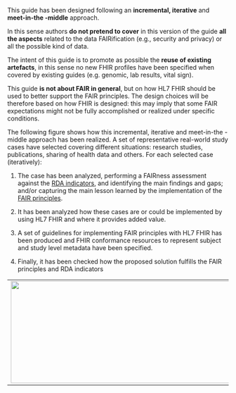 This guide has been designed following an **incremental, iterative** and
**meet-in-the -middle** approach.

In this sense authors **do not pretend to cover** in this version of the
guide **all the aspects** related to the data FAIRification (e.g.,
security and privacy) or all the possible kind of data.

The intent of this guide is to promote as possible the **reuse of
existing artefacts**, in this sense no new FHIR profiles have been
specified when covered by existing guides (e.g. genomic, lab results,
vital sign).

This guide **is not about FAIR in general**, but on how HL7 FHIR should
be used to better support the FAIR principles. The design choices will
be therefore based on how FHIR is designed: this may imply that some
FAIR expectations might not be fully accomplished or realized under
specific conditions.

The following figure shows how this incremental, iterative and
meet-in-the -middle approach has been realized. A set of representative
real-world study cases have selected covering different situations:
research studies, publications, sharing of health data and others. For
each selected case (iteratively):

1)  The case has been analyzed, performing a FAIRness assessment against
    the [RDA indicators](RDAMetrics.html), and identifying the main
    findings and gaps; and/or capturing the main lesson learned by the
    implementation of the [FAIR principles](FAIR.html).

2)  It has been analyzed how these cases are or could be implemented by
    using HL7 FHIR and where it provides added value.

3)  A set of guidelines for implementing FAIR principles with HL7 FHIR
    has been produced and FHIR conformance resources to represent
    subject and study level metadata have been specified.

4)  Finally, it has been checked how the proposed solution fulfills the
    FAIR principles and RDA indicators

<table>
<tbody>
<tr class="odd">
<td><img src="methodology-1.png" style="width:6.27998in;height:2.42016in" /></td>
</tr>
</tbody>
</table>
